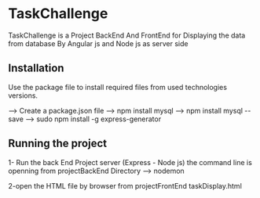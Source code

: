  # TaskChallenge

TaskChallenge is a Project BackEnd And FrontEnd  for Displaying the data from database By Angular js and Node js as server side

## Installation

Use the package file to install required files from used technologies versions.

--> Create a package.json file
--> npm install mysql
--> npm install mysql --save
--> sudo npm install -g express-generator



## Running the project

1- Run the back End Project server (Express - Node js)
the command line is openning from projectBackEnd Directory
--> nodemon

2-open the HTML file by browser from projectFrontEnd
  taskDisplay.html
